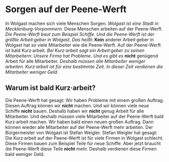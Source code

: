 # Sorgen auf der Peene-Werft

In Wolgast machen sich viele Menschen Sorgen. 
*Wolgast ist eine Stadt in Mecklenburg-Vorpommern.* Diese Menschen arbeiten auf der Peene-Werft. 
*Die Peene-Werft baut zum Beispiel Schiffe.* 
*Und die Peene-Werft ist der größte Arbeit·geber in Wolgast.* *Das heißt:* 
**Kein** anderer Arbeit·geber in Wolgast hat so viele Mitarbeiter wie die Peene-Werft. Auf der Peene-Werft ist bald Kurz·arbeit. 
*Bei Kurz·arbeit sagt ein Arbeit·geber zu seinen Mitarbeitern:* 
*Unsere Firma hat Probleme.* 
*Und es gibt es* **nicht** genügend Arbeit für alle Mitarbeiter. 
*Deshalb müssen alle Mitarbeiter weniger arbeiten.* 
*Kurz·arbeit ist für eine bestimmte Zeit.* 
*In dieser Zeit verdienen die Mitarbeiter weniger Geld.* 

## Warum ist bald Kurz·arbeit?
Die Peene-Werft hat gesagt: Wir haben Probleme mit einem großen Auftrag. Diesen Auftrag können wir **nicht** machen. Und wir können viele neue Schiffe **nicht** bauen. Deshalb haben wir **nicht** genug Arbeit für alle Mitarbeiter. Und deshalb müssen viele Mitarbeiter auf der Peene-Werft bald Kurz·arbeit machen. Wir haben bald einen neuen großen Auftrag. Dann können wieder alle Mitarbeiter auf der Peene-Werft mehr arbeiten. 
Der Bürgermeister von Wolgast ist Stefan Weigler. Stefan Weigler hat gesagt: Die Kurz·arbeit auf der Peene-Werft ist für viele Firmen in Wolgast schlecht. Diese Firmen bauen zum Beispiel Teile für neue Schiffe. Aber jetzt braucht die Peene-Werft diese Teile **nicht** mehr. Deshalb verdienen diese Firmen bald weniger Geld. 
